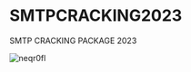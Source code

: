 # SMTPCRACKING2023
SMTP CRACKING PACKAGE 2023

![neqr0fl](https://github.com/baranatessss/SMTPCRACKING2023/assets/141864619/3513db01-5344-484b-b430-59a7544c4a93)
